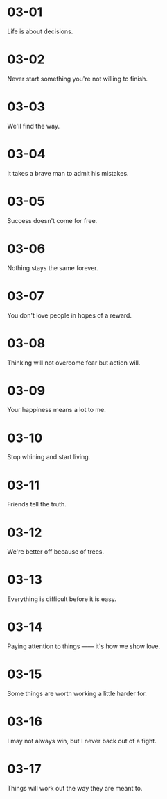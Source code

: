 # 03-01

Life is about decisions.

# 03-02

Never start something you're not willing to finish.

# 03-03

We'll find the way.

# 03-04

It takes a brave man to admit his mistakes.

# 03-05

Success doesn't come for free.

# 03-06

Nothing stays the same forever.

# 03-07

You don't love people in hopes of a reward.

# 03-08

Thinking will not overcome fear but action will.

# 03-09

Your happiness means a lot to me.

# 03-10

Stop whining and start living.

# 03-11

Friends tell the truth.

# 03-12

We're better off because of trees.

# 03-13

Everything is difficult before it is easy.

# 03-14

Paying attention to things —— it's how we show love.

# 03-15

Some things are worth working a little harder for.

# 03-16

I may not always win, but I never back out of a fight.

# 03-17

Things will work out the way they are meant to.
